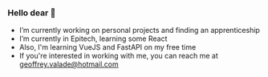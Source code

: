 ### Hello dear 👋

- I’m currently working on personal projects and finding an apprenticeship
- I’m currently in Epitech, learning some React
- Also, I'm learning VueJS and FastAPI on my free time
- If you're interested in working with me, you can reach me at geoffrey.valade@hotmail.com
